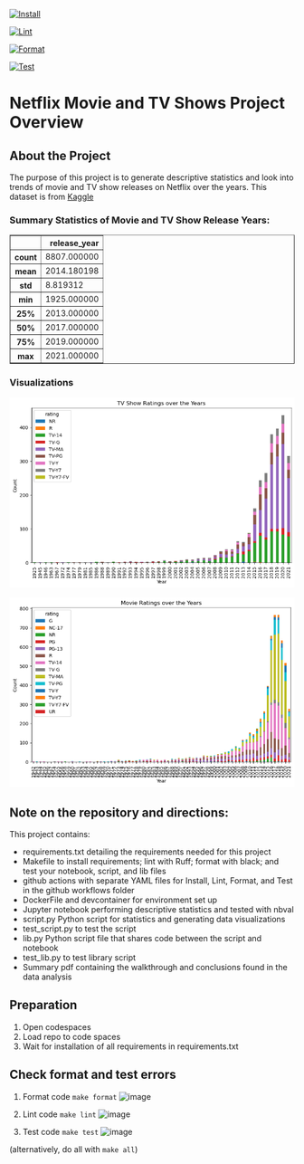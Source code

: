 [![Install](https://github.com/nogibjj/Individual_Project1_jdc154/actions/workflows/hello.yml/badge.svg)](https://github.com/nogibjj/Individual_Project1_jdc154/actions/workflows/hello.yml)

[![Lint](https://github.com/nogibjj/Individual_Project1_jdc154/actions/workflows/lint.yml/badge.svg)](https://github.com/nogibjj/Individual_Project1_jdc154/actions/workflows/lint.yml)

[![Format](https://github.com/nogibjj/Individual_Project1_jdc154/actions/workflows/format.yml/badge.svg)](https://github.com/nogibjj/Individual_Project1_jdc154/actions/workflows/format.yml)

[![Test](https://github.com/nogibjj/Individual_Project1_jdc154/actions/workflows/test.yml/badge.svg)](https://github.com/nogibjj/Individual_Project1_jdc154/actions/workflows/test.yml)

# Netflix Movie and TV Shows Project Overview

## About the Project
The purpose of this project is to generate descriptive statistics and look into trends of movie and TV show releases on Netflix over the years. This dataset is from [Kaggle](https://www.kaggle.com/datasets/shivamb/netflix-shows?resource=download)

### Summary Statistics of Movie and TV Show Release Years:
<table border="1" class="dataframe">
  <thead>
    <tr style="text-align: right;">
      <th></th>
      <th>release_year</th>
    </tr>
  </thead>
  <tbody>
    <tr>
      <th>count</th>
      <td>8807.000000</td>
    </tr>
    <tr>
      <th>mean</th>
      <td>2014.180198</td>
    </tr>
    <tr>
      <th>std</th>
      <td>8.819312</td>
    </tr>
    <tr>
      <th>min</th>
      <td>1925.000000</td>
    </tr>
    <tr>
      <th>25%</th>
      <td>2013.000000</td>
    </tr>
    <tr>
      <th>50%</th>
      <td>2017.000000</td>
    </tr>
    <tr>
      <th>75%</th>
      <td>2019.000000</td>
    </tr>
    <tr>
      <th>max</th>
      <td>2021.000000</td>
    </tr>
  </tbody>
</table>
</div>

### Visualizations
![alt text](images/TV_ratings.png)

![alt text](images/Movie_ratings.png)

## Note on the repository and directions:
This project contains:
* requirements.txt detailing the requirements needed for this project
* Makefile to install requirements; lint with Ruff; format with black; and test your notebook, script, and lib files
* github actions with separate YAML files for Install, Lint, Format, and Test in the github workflows folder
* DockerFile and devcontainer for environment set up
* Jupyter notebook performing descriptive statistics and tested with nbval
* script.py Python script for statistics and generating data visualizations
* test_script.py to test the script
* lib.py Python script file that shares code between the script and notebook
* test_lib.py to test library script
* Summary pdf containing the walkthrough and conclusions found in the data analysis

## Preparation
1. Open codespaces 
2. Load repo to code spaces
2. Wait for installation of all requirements in requirements.txt

## Check format and test errors
1. Format code `make format`
![image](https://github.com/user-attachments/assets/7688b60a-9f2b-45a2-acf3-8a7f66f346e1)

2. Lint code `make lint`
![image](https://github.com/user-attachments/assets/5b73ef36-a462-468c-9aab-40e1a66079ff)

3. Test code `make test`
![image](https://github.com/user-attachments/assets/47b3bd24-96d8-4a3a-a1ec-7cc8f935e802)

(alternatively, do all with `make all`)




